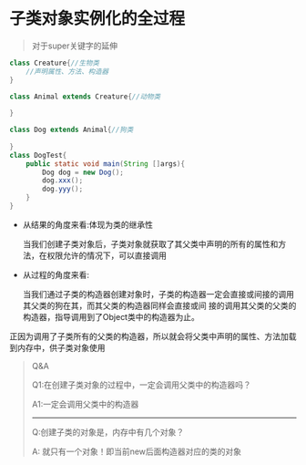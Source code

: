 # 子类对象实例化的全过程

>对于super关键字的延伸

````java
class Creature{//生物类
    //声明属性、方法、构造器
}

class Animal extends Creature{//动物类
    
}

class Dog extends Animal{//狗类
    
}
class DogTest{
    public static void main(String []args){
        Dog dog = new Dog();
        dog.xxx();
        dog.yyy();
    }
}
````

* 从结果的角度来看:体现为类的继承性

  ​	当我们创建子类对象后，子类对象就获取了其父类中声明的所有的属性和方法，在权限允许的情况下，可以直接调用

* 从过程的角度来看:

  ​	当我们通过子类的构造器创建对象时，子类的构造器一定会直接或间接的调用其父类的狗在其，而其父类的构造器同样会直接或间	接的调用其父类的父类的构造器，指导调用到了Object类中的构造器为止。

正因为调用了子类所有的父类的构造器，所以就会将父类中声明的属性、方法加载到内存中，供子类对象使用

>Q&A
>
>Q1:在创建子类对象的过程中，一定会调用父类中的构造器吗？
>
>A1:一定会调用父类中的构造器
>
>---
>
>Q:创建子类的对象是，内存中有几个对象？
>
>A: 就只有一个对象！即当前new后面构造器对应的类的对象